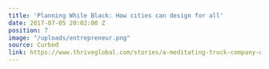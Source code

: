 ```yaml
---
title: 'Planning While Black: How cities can design for all'
date: 2017-07-05 20:02:00 Z
position: 7
image: "/uploads/entrepreneur.png"
source: Curbed
link: https://www.thriveglobal.com/stories/a-meditating-truck-company-what-investing-in-company-culture-really-looks-like-2/
---
```



